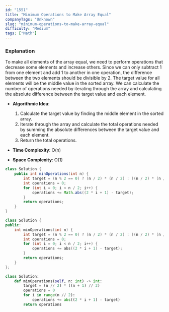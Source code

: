 ```yaml
---
id: "1551"
title: "Minimum Operations to Make Array Equal"
companyTags: "Unknown"
slug: "minimum-operations-to-make-array-equal"
difficulty: "Medium"
tags: ["Math"]
---
```


### Explanation
To make all elements of the array equal, we need to perform operations that decrease some elements and increase others. Since we can only subtract 1 from one element and add 1 to another in one operation, the difference between the two elements should be divisible by 2. The target value for all elements will be the middle value in the sorted array. We can calculate the number of operations needed by iterating through the array and calculating the absolute difference between the target value and each element.

- **Algorithmic Idea**:
  1. Calculate the target value by finding the middle element in the sorted array.
  2. Iterate through the array and calculate the total operations needed by summing the absolute differences between the target value and each element.
  3. Return the total operations.

- **Time Complexity**: O(n)
- **Space Complexity**: O(1)
```java
class Solution {
    public int minOperations(int n) {
        int target = (n % 2 == 0) ? (n / 2) * (n / 2) : ((n / 2) * (n / 2 + 1));
        int operations = 0;
        for (int i = 0; i < n / 2; i++) {
            operations += Math.abs((2 * i + 1) - target);
        }
        return operations;
    }
}
```

```cpp
class Solution {
public:
    int minOperations(int n) {
        int target = (n % 2 == 0) ? (n / 2) * (n / 2) : ((n / 2) * (n / 2 + 1));
        int operations = 0;
        for (int i = 0; i < n / 2; i++) {
            operations += abs((2 * i + 1) - target);
        }
        return operations;
    }
};
```

```python
class Solution:
    def minOperations(self, n: int) -> int:
        target = (n // 2) * ((n + 1) // 2)
        operations = 0
        for i in range(n // 2):
            operations += abs((2 * i + 1) - target)
        return operations
```